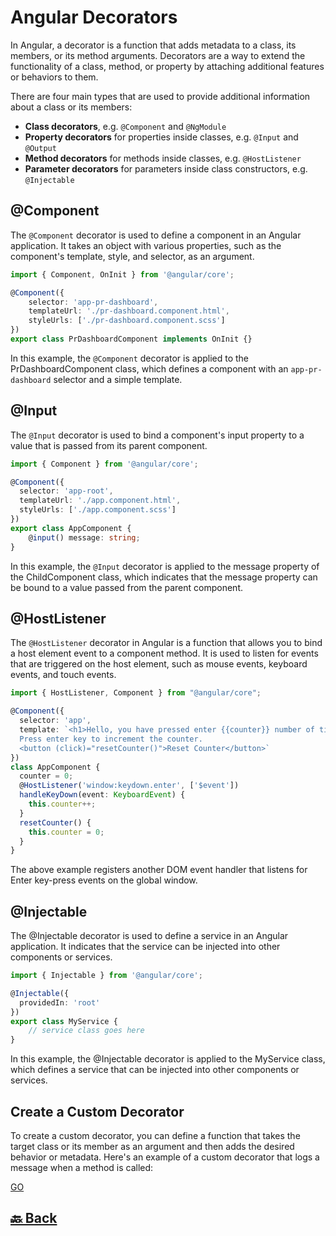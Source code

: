 <h1>Angular Decorators</h1>

In Angular, a decorator is a function that adds metadata to a class, its members, or its method arguments. Decorators are a way to extend the functionality of a class, method, or property by attaching additional features or behaviors to them.

There are four main types that are used to provide additional information about a class or its members:

- **Class decorators**, e.g. `@Component` and `@NgModule`
- **Property decorators** for properties inside classes, e.g. `@Input` and `@Output`
- **Method decorators** for methods inside classes, e.g. `@HostListener`
- **Parameter decorators** for parameters inside class constructors, e.g. `@Injectable`

<h2>@Component</h2>

The `@Component` decorator is used to define a component in an Angular application. It takes an object with various properties, such as the component's template, style, and selector, as an argument.

```ts
import { Component, OnInit } from '@angular/core';

@Component({
    selector: 'app-pr-dashboard',
    templateUrl: './pr-dashboard.component.html',
    styleUrls: ['./pr-dashboard.component.scss']
})
export class PrDashboardComponent implements OnInit {}
```

In this example, the `@Component` decorator is applied to the PrDashboardComponent class, which defines a component with an `app-pr-dashboard` selector and a simple template.

<h2>@Input</h2>

The `@Input` decorator is used to bind a component's input property to a value that is passed from its parent component.

```ts
import { Component } from '@angular/core';

@Component({
  selector: 'app-root',
  templateUrl: './app.component.html',
  styleUrls: ['./app.component.scss']
})
export class AppComponent {
    @input() message: string;
}
```

In this example, the `@Input` decorator is applied to the message property of the ChildComponent class, which indicates that the message property can be bound to a value passed from the parent component.

<h2>@HostListener</h2>

The `@HostListener` decorator in Angular is a function that allows you to bind a host element event to a component method. It is used to listen for events that are triggered on the host element, such as mouse events, keyboard events, and touch events.

```ts
import { HostListener, Component } from "@angular/core";

@Component({
  selector: 'app',
  template: `<h1>Hello, you have pressed enter {{counter}} number of times!</h1>
  Press enter key to increment the counter.
  <button (click)="resetCounter()">Reset Counter</button>`
})
class AppComponent {
  counter = 0;
  @HostListener('window:keydown.enter', ['$event'])
  handleKeyDown(event: KeyboardEvent) {
    this.counter++;
  }
  resetCounter() {
    this.counter = 0;
  }
}
```

The above example registers another DOM event handler that listens for Enter key-press events on the global window.

<h2>@Injectable</h2>

The @Injectable decorator is used to define a service in an Angular application. It indicates that the service can be injected into other components or services.

```ts
import { Injectable } from '@angular/core';

@Injectable({
  providedIn: 'root'
})
export class MyService {
    // service class goes here
}
```

In this example, the @Injectable decorator is applied to the MyService class, which defines a service that can be injected into other components or services.

<h2>Create a Custom Decorator</h2>

To create a custom decorator, you can define a function that takes the target class or its member as an argument and then adds the desired behavior or metadata. Here's an example of a custom decorator that logs a message when a method is called:

<a href="https://sagarsnath.medium.com/understanding-custom-decorators-in-angular-bbd023d141eb#:~:text=Creating%20Custom%20Decorators%3A,the%20target%20element%20being%20decorated.">GO</a>

<h2><a href="https://github.com/sanjay9616/Angular/blob/master/README.md"> 🔙 Back</a></h2>
